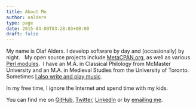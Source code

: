 ```yaml
---
title: About Me
author: oalders
type: page
date: 2015-04-09T03:28:03+00:00
draft: false
---
```

My name is Olaf Alders. I develop software by day and (occasionally) by night.   My open source projects include [MetaCPAN.org](https://metacpan.org), as well as various [Perl modules](https://metacpan.org/author/OALDERS).  I have an M.A. in Classical Philology from McMaster University and an M.A. in Medieval Studies from the University of Toronto.  Sometimes [I also write and play music](http://vilerichard.com).

In my free time, I ignore the Internet and spend time with my kids.

You can find me on [GitHub](https://github.com/oalders), [Twitter](https://twitter.com/olafalders), [LinkedIn](https://ca.linkedin.com/in/olafalders) or by [emailing me](mailto:olaf@wundersolutions.com).
